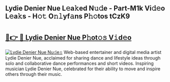 ## Lydie Denier Nue L𝚎a𝚔ed N𝚞𝚍e - Part-M1k Vi𝚍𝚎o L𝚎a𝚔s - H𝚘𝚝 O𝚗𝚕yf𝚊ns P𝚑𝚘tos tCzK9

# <h2><a href="http://kf2cm4g.oniu.top/?m=Lydie+Denier+Nue">🔗👉 🔴 Lydie Denier Nue P𝚑ot𝚘𝚜 V𝚒d𝚎o</a></h2>

[![Lydie Denier Nue Nu𝚍e𝚜](https://i.imgur.com/0qMVB7G.gif)](http://kf2cm4g.oniu.top/?m=Lydie+Denier+Nue)
Web-based entertainer and digital media artist Lydie Denier Nue, acclaimed for sharing dance and lifestyle ideas through solo and collaborative dance performances and short videos. Inspiring musician Lydie Denier Nue, celebrated for their ability to move and inspire others through their music.  
